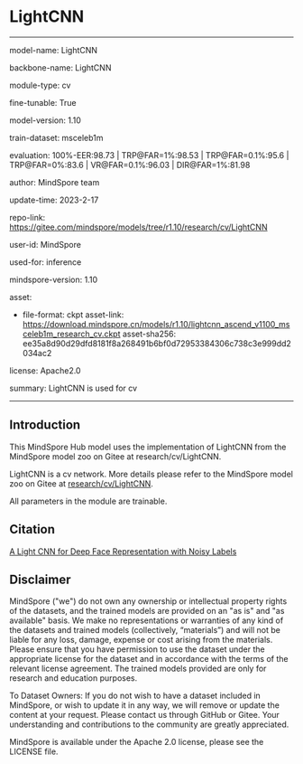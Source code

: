 # LightCNN

---

model-name: LightCNN

backbone-name: LightCNN

module-type: cv

fine-tunable: True

model-version: 1.10

train-dataset: msceleb1m

evaluation: 100%-EER:98.73 | TRP@FAR=1%:98.53 | TRP@FAR=0.1%:95.6 | TRP@FAR=0%:83.6 | VR@FAR=0.1%:96.03 | DIR@FAR=1%:81.98

author: MindSpore team

update-time: 2023-2-17

repo-link: <https://gitee.com/mindspore/models/tree/r1.10/research/cv/LightCNN>

user-id: MindSpore

used-for: inference

mindspore-version: 1.10

asset:

-
    file-format: ckpt
    asset-link: <https://download.mindspore.cn/models/r1.10/lightcnn_ascend_v1100_msceleb1m_research_cv.ckpt>
    asset-sha256: ee35a8d90d29dfd8181f8a268491b6bf0d72953384306c738c3e999dd2034ac2

license: Apache2.0

summary: LightCNN is used for cv

---

## Introduction

This MindSpore Hub model uses the implementation of LightCNN from the MindSpore model zoo on Gitee at research/cv/LightCNN.

LightCNN is a cv network. More details please refer to the MindSpore model zoo on Gitee at [research/cv/LightCNN](https://gitee.com/mindspore/models/blob/r1.10/research/cv/LightCNN/README_CN.md).

All parameters in the module are trainable.

## Citation

[A Light CNN for Deep Face Representation with Noisy Labels](https://arxiv.org/pdf/1511.02683.pdf)

## Disclaimer

MindSpore ("we") do not own any ownership or intellectual property rights of the datasets, and the trained models are provided on an "as is" and "as available" basis. We make no representations or warranties of any kind of the datasets and trained models (collectively, “materials”) and will not be liable for any loss, damage, expense or cost arising from the materials. Please ensure that you have permission to use the dataset under the appropriate license for the dataset and in accordance with the terms of the relevant license agreement. The trained models provided are only for research and education purposes.

To Dataset Owners: If you do not wish to have a dataset included in MindSpore, or wish to update it in any way, we will remove or update the content at your request. Please contact us through GitHub or Gitee. Your understanding and contributions to the community are greatly appreciated.

MindSpore is available under the Apache 2.0 license, please see the LICENSE file.
